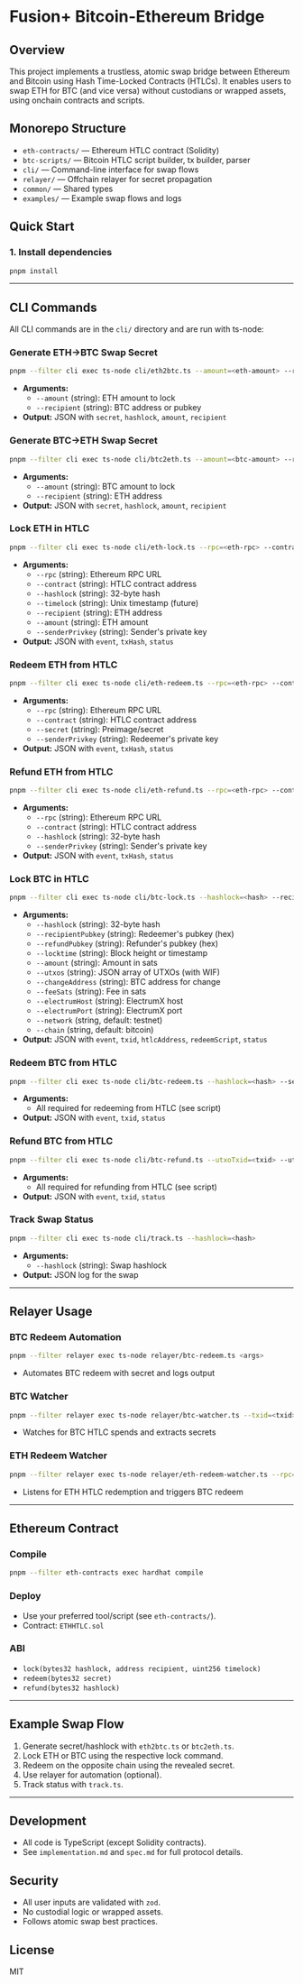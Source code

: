 # Fusion+ Bitcoin-Ethereum Bridge

## Overview

This project implements a trustless, atomic swap bridge between Ethereum and Bitcoin using Hash Time-Locked Contracts (HTLCs). It enables users to swap ETH for BTC (and vice versa) without custodians or wrapped assets, using onchain contracts and scripts.

## Monorepo Structure

- `eth-contracts/` — Ethereum HTLC contract (Solidity)
- `btc-scripts/` — Bitcoin HTLC script builder, tx builder, parser
- `cli/` — Command-line interface for swap flows
- `relayer/` — Offchain relayer for secret propagation
- `common/` — Shared types
- `examples/` — Example swap flows and logs

## Quick Start

### 1. Install dependencies
```sh
pnpm install
```

---

## CLI Commands

All CLI commands are in the `cli/` directory and are run with ts-node:

### Generate ETH→BTC Swap Secret
```sh
pnpm --filter cli exec ts-node cli/eth2btc.ts --amount=<eth-amount> --recipient=<btc-address-or-pubkey>
```
- **Arguments:**
  - `--amount` (string): ETH amount to lock
  - `--recipient` (string): BTC address or pubkey
- **Output:** JSON with `secret`, `hashlock`, `amount`, `recipient`

### Generate BTC→ETH Swap Secret
```sh
pnpm --filter cli exec ts-node cli/btc2eth.ts --amount=<btc-amount> --recipient=<eth-address>
```
- **Arguments:**
  - `--amount` (string): BTC amount to lock
  - `--recipient` (string): ETH address
- **Output:** JSON with `secret`, `hashlock`, `amount`, `recipient`

### Lock ETH in HTLC
```sh
pnpm --filter cli exec ts-node cli/eth-lock.ts --rpc=<eth-rpc> --contract=<htlc-address> --hashlock=<hash> --timelock=<timestamp> --recipient=<eth-address> --amount=<eth-amount> --senderPrivkey=<privkey>
```
- **Arguments:**
  - `--rpc` (string): Ethereum RPC URL
  - `--contract` (string): HTLC contract address
  - `--hashlock` (string): 32-byte hash
  - `--timelock` (string): Unix timestamp (future)
  - `--recipient` (string): ETH address
  - `--amount` (string): ETH amount
  - `--senderPrivkey` (string): Sender's private key
- **Output:** JSON with `event`, `txHash`, `status`

### Redeem ETH from HTLC
```sh
pnpm --filter cli exec ts-node cli/eth-redeem.ts --rpc=<eth-rpc> --contract=<htlc-address> --secret=<preimage> --senderPrivkey=<privkey>
```
- **Arguments:**
  - `--rpc` (string): Ethereum RPC URL
  - `--contract` (string): HTLC contract address
  - `--secret` (string): Preimage/secret
  - `--senderPrivkey` (string): Redeemer's private key
- **Output:** JSON with `event`, `txHash`, `status`

### Refund ETH from HTLC
```sh
pnpm --filter cli exec ts-node cli/eth-refund.ts --rpc=<eth-rpc> --contract=<htlc-address> --hashlock=<hash> --senderPrivkey=<privkey>
```
- **Arguments:**
  - `--rpc` (string): Ethereum RPC URL
  - `--contract` (string): HTLC contract address
  - `--hashlock` (string): 32-byte hash
  - `--senderPrivkey` (string): Sender's private key
- **Output:** JSON with `event`, `txHash`, `status`

### Lock BTC in HTLC
```sh
pnpm --filter cli exec ts-node cli/btc-lock.ts --hashlock=<hash> --recipientPubkey=<hex> --refundPubkey=<hex> --locktime=<block/timestamp> --amount=<sats> --utxos=<json> --changeAddress=<btc-address> --feeSats=<sats> --electrumHost=<host> --electrumPort=<port> [--network=testnet] [--chain=bitcoin]
```
- **Arguments:**
  - `--hashlock` (string): 32-byte hash
  - `--recipientPubkey` (string): Redeemer's pubkey (hex)
  - `--refundPubkey` (string): Refunder's pubkey (hex)
  - `--locktime` (string): Block height or timestamp
  - `--amount` (string): Amount in sats
  - `--utxos` (string): JSON array of UTXOs (with WIF)
  - `--changeAddress` (string): BTC address for change
  - `--feeSats` (string): Fee in sats
  - `--electrumHost` (string): ElectrumX host
  - `--electrumPort` (string): ElectrumX port
  - `--network` (string, default: testnet)
  - `--chain` (string, default: bitcoin)
- **Output:** JSON with `event`, `txid`, `htlcAddress`, `redeemScript`, `status`

### Redeem BTC from HTLC
```sh
pnpm --filter cli exec ts-node cli/btc-redeem.ts --hashlock=<hash> --secret=<preimage> --utxoTxid=<txid> --utxoVout=<vout> --utxoAmount=<sats> --redeemPrivkey=<wif> --htlcRecipientPubkey=<hex> --htlcRefundPubkey=<hex> --htlcLocktime=<locktime> --htlcScript=<hex> --destAddress=<btc-address> --feeSats=<sats> --electrumHost=<host> --electrumPort=<port> [--network=testnet] [--chain=bitcoin]
```
- **Arguments:**
  - All required for redeeming from HTLC (see script)
- **Output:** JSON with `event`, `txid`, `status`

### Refund BTC from HTLC
```sh
pnpm --filter cli exec ts-node cli/btc-refund.ts --utxoTxid=<txid> --utxoVout=<vout> --utxoAmount=<sats> --refundPrivkey=<wif> --htlcRecipientPubkey=<hex> --htlcRefundPubkey=<hex> --htlcLocktime=<locktime> --htlcScript=<hex> --destAddress=<btc-address> --feeSats=<sats> --electrumHost=<host> --electrumPort=<port> [--network=testnet] [--chain=bitcoin]
```
- **Arguments:**
  - All required for refunding from HTLC (see script)
- **Output:** JSON with `event`, `txid`, `status`

### Track Swap Status
```sh
pnpm --filter cli exec ts-node cli/track.ts --hashlock=<hash>
```
- **Arguments:**
  - `--hashlock` (string): Swap hashlock
- **Output:** JSON log for the swap

---

## Relayer Usage

### BTC Redeem Automation
```sh
pnpm --filter relayer exec ts-node relayer/btc-redeem.ts <args>
```
- Automates BTC redeem with secret and logs output

### BTC Watcher
```sh
pnpm --filter relayer exec ts-node relayer/btc-watcher.ts --txid=<txid> --vout=<vout> --script=<hex> --electrumHost=<host> --electrumPort=<port> [--network=testnet]
```
- Watches for BTC HTLC spends and extracts secrets

### ETH Redeem Watcher
```sh
pnpm --filter relayer exec ts-node relayer/eth-redeem-watcher.ts --rpc=<eth-rpc> --contract=<htlc-address> --btcRecipientPubkey=<hex> --btcRefundPubkey=<hex> --btcLocktime=<locktime> --btcUtxos=<json> --btcRedeemAddress=<btc-address> --btcChangeAddress=<btc-address> --btcAmountSats=<sats> --btcFeeSats=<sats> --btcNetwork=<network> --electrumHost=<host> --electrumPort=<port>
```
- Listens for ETH HTLC redemption and triggers BTC redeem

---

## Ethereum Contract

### Compile
```sh
pnpm --filter eth-contracts exec hardhat compile
```

### Deploy
- Use your preferred tool/script (see `eth-contracts/`).
- Contract: `ETHHTLC.sol`

### ABI
- `lock(bytes32 hashlock, address recipient, uint256 timelock)`
- `redeem(bytes32 secret)`
- `refund(bytes32 hashlock)`

---

## Example Swap Flow

1. Generate secret/hashlock with `eth2btc.ts` or `btc2eth.ts`.
2. Lock ETH or BTC using the respective lock command.
3. Redeem on the opposite chain using the revealed secret.
4. Use relayer for automation (optional).
5. Track status with `track.ts`.

---

## Development
- All code is TypeScript (except Solidity contracts).
- See `implementation.md` and `spec.md` for full protocol details.

## Security
- All user inputs are validated with `zod`.
- No custodial logic or wrapped assets.
- Follows atomic swap best practices.

## License
MIT 